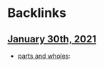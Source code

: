 
# Backlinks
## [January 30th, 2021](<January 30th, 2021.md>)
- [parts and wholes](<parts and wholes.md>):

